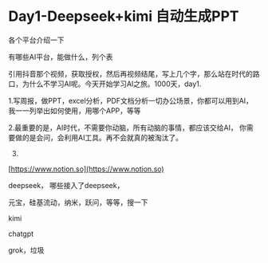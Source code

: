 # Day1-Deepseek+kimi 自动生成PPT

各个平台介绍一下

有哪些AI平台，能做什么，列个表

引用抖音那个视频，获取授权，然后再视频结尾，写上几个字，那么站在时代的路口，为什么不学习AI呢。今天开始学习AI之旅。1000天，day1.

1.写周报，做PPT，excel分析，PDF文档分析一切办公场景，你都可以用到AI，我一一列举出如何使用，用哪个APP，等等

2.最重要的是，AI时代，不需要你动脑，所有动脑的事情，都应该交给AI， 你需要做的是会问，会利用AI工具。再不会就真的被淘汰了。

3.

[https://www.notion.so](https://www.notion.so)

deepseek， 哪些接入了deepseek，

元宝，硅基流动，纳米，跃问，等等，搜一下

kimi

chatgpt

grok，垃圾